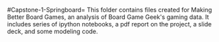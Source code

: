 #Capstone-1-Springboard=
This folder contains files created for Making Better Board Games, an analysis of Board Game Geek's gaming data. It includes series of ipython notebooks, a pdf report on the project, a slide deck, and some modeling code.  
